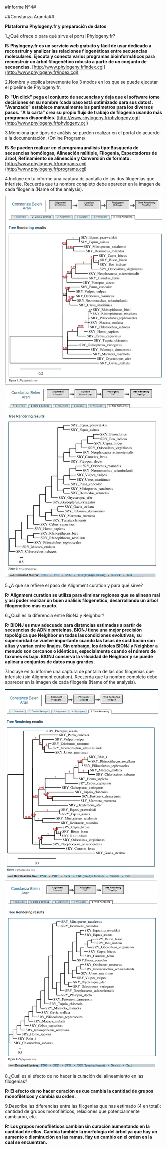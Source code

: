 #Informe Nº4#

##Constanza Aranda##


**Plataforma Phylogeny.fr y preparación de datos**

1.¿Qué ofrece o para qué sirve el portal Phylogeny.fr?

**R: Phylogeny.fr es un servicio web gratuito y fácil de usar dedicado a reconstruir y analizar las relaciones filogenéticas entre secuencias moleculares.
Ejecuta y conecta varios programas bioinformáticos para reconstruir un árbol filogenético robusto a partir de un conjunto de secuencias.** [http://www.phylogeny.fr/index.cgi](http://www.phylogeny.fr/index.cgi)
 

2.Nombra y explica brevemente los 3 modos en los que se puede ejecutar el pipeline de Phylogeny.fr.

**R: "Un click" pega el conjunto de secuencias y deja que el software tome decisiones en su nombre (cada paso está optimizado para sus datos). "Avanzado" establece manualmente los parámetros para los diversos pasos. 
"A la carta" crea su propio flujo de trabajo de filogenia usando más programas disponibles.** [http://www.phylogeny.fr/phylogeny.cgi](http://www.phylogeny.fr/phylogeny.cgi)

3.Menciona qué tipos de análsis se pueden realizar en el portal de acuerdo a la documentación. (Online Programs)

**R: Se pueden realizar en el programa análisis tipo:Búsqueda de secuencias homólogas, Alineación múltiple, Filogenia, Espectadores de árbol, Refinamiento de alineación y Conversión de formato.** [http://www.phylogeny.fr/programs.cgi](http://www.phylogeny.fr/programs.cgi)

4.Incluye en tu informe una captura de pantalla de las dos filogenias que inferiste. Recuerda que tu nombre completo debe aparecer en la imagen de cada filogenia (Name of the analysis).

![](https://github.com/ConstanzaArandaG/Imagen-/blob/master/figgura1.PNG?raw=true)
![](https://github.com/ConstanzaArandaG/Imagen-/blob/master/figgura2.JPG?raw=true) 

5.¿A qué se refiere el paso de Alignment curation y para qué sirve?

**R: Alignment curation se utiliza para eliminar regiones que se alinean mal y así poder realizar un buen análisis filogenetico, desarrollando un árbol filogenetico mas exacto.**

6.¿Cuál es la diferencia entre BioNJ y Neighbor?

**R: BIONJ es muy adecuado para distancias estimadas a partir de secuencias de ADN o proteínas. BIONJ tiene una mejor precisión topológica que Neighbor en todas las condiciones evolutivas; su superioridad se vuelve importante cuando las tasas de sustitución son altas y varían entre linajes. Sin embargo, los árboles BIONJ y  Neighbor a menudo son cercanos o idénticos, especialmente cuando el número de taxones es bajo. BIONJ conserva la velocidad de Neighbor y se puede aplicar a conjuntos de datos muy grandes.**



7.Incluye en tu informe una captura de pantalla de las dos filogenias que inferiste (sin Alignment curation). Recuerda que tu nombre completo debe aparecer en la imagen de cada filogenia (Name of the analysis).

![](https://github.com/ConstanzaArandaG/Imagen-/blob/master/Captura%201.PNG?raw=true)
![](https://github.com/ConstanzaArandaG/Imagen-/blob/master/Captura%202.PNG?raw=true)

8.¿Cuál es el efecto de no hacer la curación del alineamiento en las filogenias?

**R: El efecto de no hacer curación es que cambia la cantidad de grupos monofiléticos y cambia su orden.** 

9.Describe las diferencias entre las filogenias que has estimado (4 en total): cantidad de grupos monofiléticos, relaciones que potencialmente cambiaron, etc.

**R: Los grupos monofiléticos cambian sin curación aumentando en la cantidad de ellos. Cambia también la morfología del árbol ya que hay un aumento o disminución en las ramas. Hay un cambio en el orden en la cual se encuentran.**


